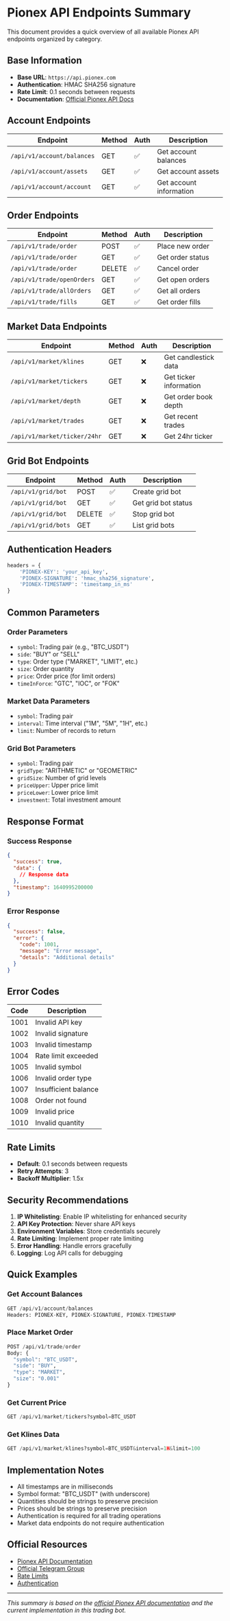 # Pionex API Endpoints Summary

This document provides a quick overview of all available Pionex API endpoints organized by category.

## Base Information

- **Base URL**: `https://api.pionex.com`
- **Authentication**: HMAC SHA256 signature
- **Rate Limit**: 0.1 seconds between requests
- **Documentation**: [Official Pionex API Docs](https://pionex-doc.gitbook.io/apidocs/)

## Account Endpoints

| Endpoint | Method | Auth | Description |
|----------|--------|------|-------------|
| `/api/v1/account/balances` | GET | ✅ | Get account balances |
| `/api/v1/account/assets` | GET | ✅ | Get account assets |
| `/api/v1/account/account` | GET | ✅ | Get account information |

## Order Endpoints

| Endpoint | Method | Auth | Description |
|----------|--------|------|-------------|
| `/api/v1/trade/order` | POST | ✅ | Place new order |
| `/api/v1/trade/order` | GET | ✅ | Get order status |
| `/api/v1/trade/order` | DELETE | ✅ | Cancel order |
| `/api/v1/trade/openOrders` | GET | ✅ | Get open orders |
| `/api/v1/trade/allOrders` | GET | ✅ | Get all orders |
| `/api/v1/trade/fills` | GET | ✅ | Get order fills |

## Market Data Endpoints

| Endpoint | Method | Auth | Description |
|----------|--------|------|-------------|
| `/api/v1/market/klines` | GET | ❌ | Get candlestick data |
| `/api/v1/market/tickers` | GET | ❌ | Get ticker information |
| `/api/v1/market/depth` | GET | ❌ | Get order book depth |
| `/api/v1/market/trades` | GET | ❌ | Get recent trades |
| `/api/v1/market/ticker/24hr` | GET | ❌ | Get 24hr ticker |

## Grid Bot Endpoints

| Endpoint | Method | Auth | Description |
|----------|--------|------|-------------|
| `/api/v1/grid/bot` | POST | ✅ | Create grid bot |
| `/api/v1/grid/bot` | GET | ✅ | Get grid bot status |
| `/api/v1/grid/bot` | DELETE | ✅ | Stop grid bot |
| `/api/v1/grid/bots` | GET | ✅ | List grid bots |

## Authentication Headers

```python
headers = {
    'PIONEX-KEY': 'your_api_key',
    'PIONEX-SIGNATURE': 'hmac_sha256_signature',
    'PIONEX-TIMESTAMP': 'timestamp_in_ms'
}
```

## Common Parameters

### Order Parameters
- `symbol`: Trading pair (e.g., "BTC_USDT")
- `side`: "BUY" or "SELL"
- `type`: Order type ("MARKET", "LIMIT", etc.)
- `size`: Order quantity
- `price`: Order price (for limit orders)
- `timeInForce`: "GTC", "IOC", or "FOK"

### Market Data Parameters
- `symbol`: Trading pair
- `interval`: Time interval ("1M", "5M", "1H", etc.)
- `limit`: Number of records to return

### Grid Bot Parameters
- `symbol`: Trading pair
- `gridType`: "ARITHMETIC" or "GEOMETRIC"
- `gridSize`: Number of grid levels
- `priceUpper`: Upper price limit
- `priceLower`: Lower price limit
- `investment`: Total investment amount

## Response Format

### Success Response
```json
{
  "success": true,
  "data": {
    // Response data
  },
  "timestamp": 1640995200000
}
```

### Error Response
```json
{
  "success": false,
  "error": {
    "code": 1001,
    "message": "Error message",
    "details": "Additional details"
  }
}
```

## Error Codes

| Code | Description |
|------|-------------|
| 1001 | Invalid API key |
| 1002 | Invalid signature |
| 1003 | Invalid timestamp |
| 1004 | Rate limit exceeded |
| 1005 | Invalid symbol |
| 1006 | Invalid order type |
| 1007 | Insufficient balance |
| 1008 | Order not found |
| 1009 | Invalid price |
| 1010 | Invalid quantity |

## Rate Limits

- **Default**: 0.1 seconds between requests
- **Retry Attempts**: 3
- **Backoff Multiplier**: 1.5x

## Security Recommendations

1. **IP Whitelisting**: Enable IP whitelisting for enhanced security
2. **API Key Protection**: Never share API keys
3. **Environment Variables**: Store credentials securely
4. **Rate Limiting**: Implement proper rate limiting
5. **Error Handling**: Handle errors gracefully
6. **Logging**: Log API calls for debugging

## Quick Examples

### Get Account Balances
```python
GET /api/v1/account/balances
Headers: PIONEX-KEY, PIONEX-SIGNATURE, PIONEX-TIMESTAMP
```

### Place Market Order
```python
POST /api/v1/trade/order
Body: {
  "symbol": "BTC_USDT",
  "side": "BUY",
  "type": "MARKET",
  "size": "0.001"
}
```

### Get Current Price
```python
GET /api/v1/market/tickers?symbol=BTC_USDT
```

### Get Klines Data
```python
GET /api/v1/market/klines?symbol=BTC_USDT&interval=1H&limit=100
```

## Implementation Notes

- All timestamps are in milliseconds
- Symbol format: "BTC_USDT" (with underscore)
- Quantities should be strings to preserve precision
- Prices should be strings to preserve precision
- Authentication is required for all trading operations
- Market data endpoints do not require authentication

## Official Resources

- [Pionex API Documentation](https://pionex-doc.gitbook.io/apidocs/)
- [Official Telegram Group](https://t.me/pionexapi)
- [Rate Limits](https://pionex-doc.gitbook.io/apidocs/restful/general-info/rate-limit)
- [Authentication](https://pionex-doc.gitbook.io/apidocs/restful/general-info/authentication)

---

*This summary is based on the [official Pionex API documentation](https://pionex-doc.gitbook.io/apidocs/) and the current implementation in this trading bot.* 